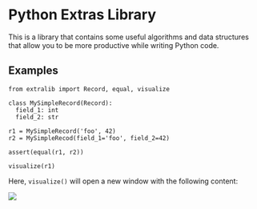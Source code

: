 Python Extras Library
======================

This is a library that contains some useful algorithms and data structures that
allow you to be more productive while writing Python code.

## Examples

```
from extralib import Record, equal, visualize

class MySimpleRecord(Record):
  field_1: int
  field_2: str

r1 = MySimpleRecord('foo', 42)
r2 = MySimpleRecod(field_1='foo', field_2=42)

assert(equal(r1, r2))

visualize(r1)
```

Here, `visualize()` will open a new window with the following content:

<img src="https://raw.githubusercontent.com/samvv/python-extralib/master/sample-record.png" />

